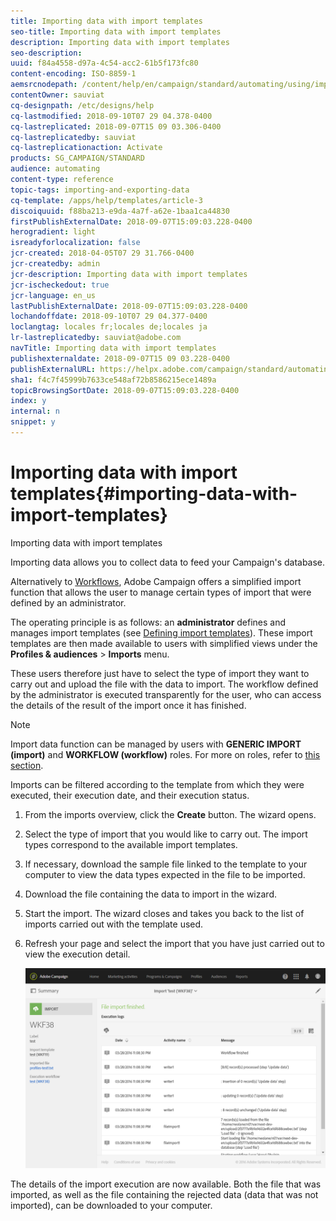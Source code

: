 ```yaml
---
title: Importing data with import templates
seo-title: Importing data with import templates
description: Importing data with import templates
seo-description: 
uuid: f84a4558-d97a-4c54-acc2-61b5f173fc80
content-encoding: ISO-8859-1
aemsrcnodepath: /content/help/en/campaign/standard/automating/using/importing-data-with-import-templates
contentOwner: sauviat
cq-designpath: /etc/designs/help
cq-lastmodified: 2018-09-10T07 29 04.378-0400
cq-lastreplicated: 2018-09-07T15 09 03.306-0400
cq-lastreplicatedby: sauviat
cq-lastreplicationaction: Activate
products: SG_CAMPAIGN/STANDARD
audience: automating
content-type: reference
topic-tags: importing-and-exporting-data
cq-template: /apps/help/templates/article-3
discoiquuid: f88ba213-e9da-4a7f-a62e-1baa1ca44830
firstPublishExternalDate: 2018-09-07T15:09:03.228-0400
herogradient: light
isreadyforlocalization: false
jcr-created: 2018-04-05T07 29 31.766-0400
jcr-createdby: admin
jcr-description: Importing data with import templates
jcr-ischeckedout: true
jcr-language: en_us
lastPublishExternalDate: 2018-09-07T15:09:03.228-0400
lochandoffdate: 2018-09-10T07 29 04.377-0400
loclangtag: locales fr;locales de;locales ja
lr-lastreplicatedby: sauviat@adobe.com
navTitle: Importing data with import templates
publishexternaldate: 2018-09-07T15 09 03.228-0400
publishExternalURL: https://helpx.adobe.com/campaign/standard/automating/using/importing-data-with-import-templates.html
sha1: f4c7f45999b7633ce548af72b8586215ece1489a
topicBrowsingSortDate: 2018-09-07T15:09:03.228-0400
index: y
internal: n
snippet: y
---
```


# Importing data with import templates{#importing-data-with-import-templates}

Importing data with import templates

Importing data allows you to collect data to feed your Campaign's database.

Alternatively to [Workflows](../../automating/using/discovering-workflows.md), Adobe Campaign offers a simplified import function that allows the user to manage certain types of import that were defined by an administrator.

The operating principle is as follows: an **administrator** defines and manages import templates (see [Defining import templates](../../automating/using/defining-import-templates.md)). These import templates are then made available to users with simplified views under the **Profiles & audiences** &gt; **Imports** menu.

These users therefore just have to select the type of import they want to carry out and upload the file with the data to import. The workflow defined by the administrator is executed transparently for the user, who can access the details of the result of the import once it has finished.

>[!NOTE]
>
>Import data function can be managed by users with **GENERIC IMPORT (import)** and **WORKFLOW (workflow)** roles. For more on roles, refer to [this section](../../administration/using/list-of-roles.md).

Imports can be filtered according to the template from which they were executed, their execution date, and their execution status.

1. From the imports overview, click the **Create** button. The wizard opens.
1. Select the type of import that you would like to carry out. The import types correspond to the available import templates.
1. If necessary, download the sample file linked to the template to your computer to view the data types expected in the file to be imported.
1. Download the file containing the data to import in the wizard.
1. Start the import. The wizard closes and takes you back to the list of imports carried out with the template used.
1. Refresh your page and select the import that you have just carried out to view the execution detail.

   ![](assets/simplified_import1.png)

The details of the import execution are now available. Both the file that was imported, as well as the file containing the rejected data (data that was not imported), can be downloaded to your computer.
